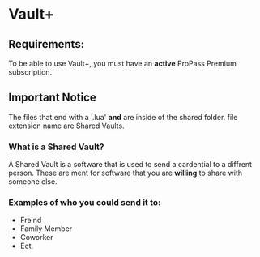 # Vault+ 

## Requirements:

To be able to use Vault+, you must have an **active** ProPass Premium subscription.

## Important Notice

The files that end with a '.lua' **and** are inside of the shared folder. file extension name are Shared Vaults.

### What is a Shared Vault?

A Shared Vault is a software that is used to send a cardential to a diffrent person. These are ment for software that you are **willing** to share with someone else.

### Examples of who you could send it to:
* Freind
* Family Member
* Coworker
* Ect.
